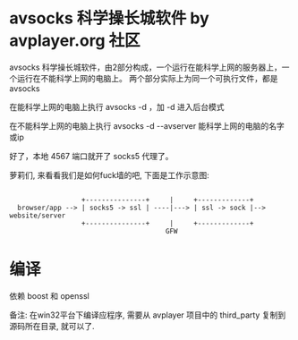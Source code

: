 avsocks 科学操长城软件  by avplayer.org 社区
=======


avsocks 科学操长城软件，由2部分构成，一个运行在能科学上网的服务器上，一个运行在不能科学上网的电脑上。
两个部分实际上为同一个可执行文件，都是  avsocks

在能科学上网的电脑上执行 avsocks -d ，加 -d 进入后台模式

在不能科学上网的电脑上执行 avsocks -d --avserver 能科学上网的电脑的名字或ip

好了，本地 4567 端口就开了 socks5 代理了。


萝莉们, 来看看我们是如何fuck墙的吧, 下面是工作示意图:

~~~
  
                  +---------------+     |     +-------------+
  browser/app --> | socks5 -> ssl | ----|---> | ssl -> sock |--> website/server
                  +---------------+     |     +-------------+
                                       GFW
~~~


# 编译

依赖 boost 和 openssl

备注: 在win32平台下编译应程序, 需要从 avplayer 项目中的 third_party 复制到源码所在目录, 就可以了.

